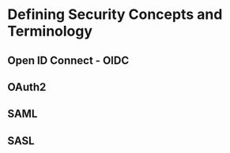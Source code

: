 # Defining Security Concepts and Terminology

## Open ID Connect - OIDC

## OAuth2

## SAML

## SASL

